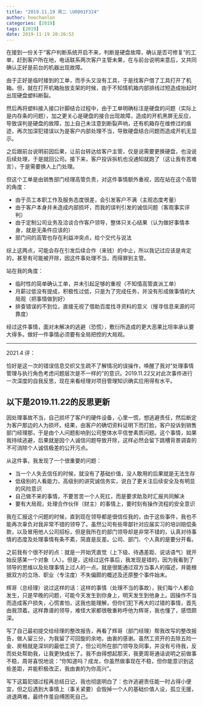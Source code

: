 ```yaml
---
title: "2019.11.19 周二 \U0001F324"
author: hoochanlon
categories: [2019]
tags: [2019]
date: 2019-11-19 20:26:53
---
```

在接到一份关于“客户判断系统开启不来，判断是硬盘故障，确认是否可修复”的工单，赶到客户所在地，电话联系两次客户主管未果，在与前台说明来意后，又共同确认正好是前台的机器出现故障。 <!--more-->

由于正好是临时接到的工单，而手头又没有工具，于是找客户借了工具打开了机箱。但，就在打开机箱抬放支架的时候，由于不知情机箱内部排线过短造成抬起时出现硬盘塑料断裂。

然后再将塑料接入接口针脚结合过程中，由于工单明确标注是硬盘的问题（实际上是内存条的问题），加之更关心是硬盘的接合出现故障，造成的开机黑屏无反应，导致误判是硬盘的故障，加上自己未注意到断裂声响，还有机箱存在维修过的痕迹，再次加深犯错误以为是客户内部处理不当，导致硬盘结合问题而造成开机无显示。

之后跟前台说明前因后果，让前台转达给客户主管，仅是说需要更换硬盘，也没说后续处理，于是就回公司。接下来，客户投诉拆机也没通知就跑了（这让我有苦难言），于是需要换人上门处理。

但这个工单是由销售部门经理高管负责，对这件事情额外重视，因在站在这个高管的角度：

* 由于员工本职工作及服务态度很差，会引发客户不满（主观态度考量）
* 由于客户本身并未造成内部损坏，而我的误判引发的诚信问题（客观事实评判）
* 由于定制公司业务及洽谈合作客户领导，整体只关心结果（认为做好事情本身，就是无条件应该的）
* 部门间的高管也存在利益冲突点，给个交代与说法

综上这两点，可能会存在引发后续合作（来钱）的中止，所以我记过应该是肯定的，甚至有可能被开除，因这件事处理不当，而得罪到主管。

站在我的角度：

* 临时性的简单确认工单，并未引起足够的重视（不知情高管直派工单）
* 月薪过低没有提成，积极性过低，只是为了完成任务，并没有形成做事情的大局观（把事情做到好）
* 排查错误的不到位，直接无视了借助百度找寻资料的意义（搜寻信息来源的可靠度）

经过这件事情，面对未解决的逃避（恐慌），敷衍所造成的更大恶果比坦率承认要大得多。做好一件事情必须要有全局把控的大局观。

---

2021.4 评： 

恰好是这一次的错误信息交织又生疏不了解情况的误操作，唤醒了我对“处理事情管理与执行角色考虑问题层次是不一样的”的意识。2019.11.22又对此次事件进行一次深度的自我反思，现在来看经理对项目管理知识确实应用得有水平。

以下是2019.11.22的反思更新
---

因处理事故不当，自己损坏了客户的硬件设备，心里一慌，想逃避责任，然后断定为客户那边的人为损坏。结果，由客户的确切资料证明下而打脸，客户投诉到销售部门经理那，于是由个人问题影响到公司整体水平信誉素质问题。这个事情，如果我持续逃避，后果就是因个人诚信问题导致开除，这样必然会留下跳槽背景调查的不可消除个人诚信极差的公开污点。

从这件事，我发现了一个很重要的问题：

* 当一个人失去信任的时候，就没有了基础价值，没人敢用的后果就是无法生存
* 低级别的人看能力，高级别的讲究诚信务实，说白了更关注后续安全及有明显的风险意识
* 自己做不来的事情，不要苦苦一个人死扛，而是要求助及时汇报共同解决
* 要有大局观，处理合作伙伴（财主）的事情上，要时刻有操作流程的安全意识

我在汇报这个问题的时候，直到现在领导都是很信任我的，由于这些事件，我也不能再次辜负对我非常不错的领导了。虽然公司有些卑鄙针对应届实习的培训赔偿条款，以及冒用他人公司招标，但是我所在的部门领导却是非常不错的，认真对待事情的态度及处理事情有条不紊，简直是反差。公司、部门、个人真的是要分开看。

之前我有个很不好的点：就是一开始凭直觉（上下级、待遇差距、说话语气）就开始反感某一个对象（人）。但是，这经过这件事后，我发现是错的，因为我看到了领导的思维以及处理事情上过人的一点。就是很能通过双方当事人的描述，并能根据双方的立场、职业（专注度）不失偏颇的概述及还原整个事件始末。

辉哥（总经理）说过这样的话：这样的事情（处理不当的事故），我们每个人都会发生，只是早晚的问题，可能今天发生到你身上，明天发生到他身上。因操作不当而造成客户损失，心慌害怕，这我也能理解，但你们犯下再大的过错的事情，首先由我顶着。这样靠谱的领导，难怪大家都很敬重称呼他为辉哥，我也懂了，感悟颇深。

写了自己最初提交给经理的整改报告，再看了辉哥（部门经理）帮我改写的整改报告，做人留三分，为我留了可回旋的余地，由衷的感谢。虽然工资开的去除五险一金、房租就是深圳的最低工资了，但公司所在部门领导及同事，并没有亏待我，反而处处帮助我，让我更快成长了。我不由得想起那天，我更周哥通话说明之前做事不稳，周哥喜悦地说：“你知道吗？成龙，你虽然做事现在不稳，但你能意识到这些差距，并能积极改正，我由衷的为你高兴”。

写下这篇犯错过程再总结日记，我也彻底明白了：也许逃避责任能一时占得小便宜，但之后遇到大事情上（事关紧要）会毁掉一个人的基础价值人设，孤立无援，进退两难，最终作茧自缚困死自己。